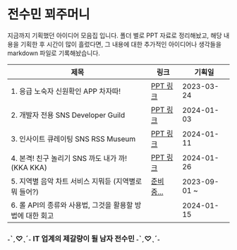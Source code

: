 # 전수민 꾀주머니

지금까지 기획했던 아이디어 모음집 입니다. 
폴더 별로 PPT 자료로 정리해놨고,  해당 내용을 기획한 후 시간이 많이 흘렀다면, 
그 내용에 대한 추가적인 아이디어나 생각들을 markdown 파일로 기록해놨습니다.

| 제목                                                      | 링크                                                         | 기획일       |
| --------------------------------------------------------- | ------------------------------------------------------------ | ------------ |
| 1. 응급 노숙자 신원확인 APP 차자따!                       | [PPT 링크](https://www.canva.com/design/DAFjU7AwmKg/Hr3N0jbrmj-Kt6njr80SLA/edit?utm_content=DAFjU7AwmKg&utm_campaign=designshare&utm_medium=link2&utm_source=sharebutton) | 2023-03-24   |
| 2. 개발자 전용 SNS Developer Guild                        | [PPT 링크 ](https://www.canva.com/design/DAF4pk-WJAU/zY56FMG-Xc0vYJb7j2QsjQ/edit?utm_content=DAF4pk-WJAU&utm_campaign=designshare&utm_medium=link2&utm_source=sharebutton) | 2024-01-03   |
| 3. 인사이트 큐레이팅 SNS RSS Museum                       | [PPT 링크](https://www.canva.com/design/DAF5XBsjtyY/d5qgEuaz11iVI0Xa9Er_6Q/edit?utm_content=DAF5XBsjtyY&utm_campaign=designshare&utm_medium=link2&utm_source=sharebutton) | 2024-01-11   |
| 4. 본격! 친구 놀리기 SNS 까도 내가 까! (KKA KKA)          | [PPT 링크](https://www.canva.com/design/DAF65D868-4/Ws-_i9k_-Sv-j9M24nKxrA/edit?utm_content=DAF65D868-4&utm_campaign=designshare&utm_medium=link2&utm_source=sharebutton) | 2024-01-26   |
| 5. 지역별 음악 차트 서비스 지뭐듣 (지역별로 뭐 들어?)     | [준비중...]()                                                | 2023-09-01 ~ |
| 6. 롤 API의 종류와 사용법, 그것을 활용할 방법에 대한 회고 |                                                              | 2024-01-15   |

###                             ˗ˋˏ♡ˎˊ˗ IT 업계의 제갈량이 될 남자 전수민 ˗ˋˏ♡ˎˊ˗


